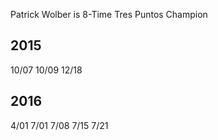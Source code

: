 Patrick Wolber is 8-Time Tres Puntos Champion

## 2015
10/07
10/09
12/18
## 2016
4/01
7/01
7/08
7/15
7/21